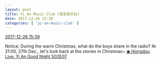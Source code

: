 ```yaml
---
layout: post
title: Yi An Music Club (易安音乐社)
date: 2017-12-26 15:39
categories: [ 'yi-an-music-club' ]
---
```


<div class="weibo-info">
  <a href="https://weibo.com/6094546964/FBriQkdYx">2017-12-26 15:39</a>
</div>

Notice: During the warm Christmas, what do the boys share in the radio? At 21:00, 27th Dec., let's look back at the stories in Christmas~ [◉ Hongdou Live: Yi An Good Night S02E07](http://www.hongdoufm.com/room/1082326377266413606)
